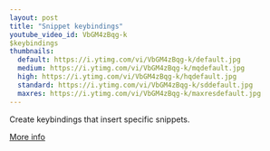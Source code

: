 ```yaml
---
layout: post
title: "Snippet keybindings"
youtube_video_id: VbGM4zBqg-k
$keybindings
thumbnails:
  default: https://i.ytimg.com/vi/VbGM4zBqg-k/default.jpg
  medium: https://i.ytimg.com/vi/VbGM4zBqg-k/mqdefault.jpg
  high: https://i.ytimg.com/vi/VbGM4zBqg-k/hqdefault.jpg
  standard: https://i.ytimg.com/vi/VbGM4zBqg-k/sddefault.jpg
  maxres: https://i.ytimg.com/vi/VbGM4zBqg-k/maxresdefault.jpg
---
```


Create keybindings that insert specific snippets.

[More info](https://code.visualstudio.com/docs/editor/userdefinedsnippets#_assign-keybindings-to-snippets)